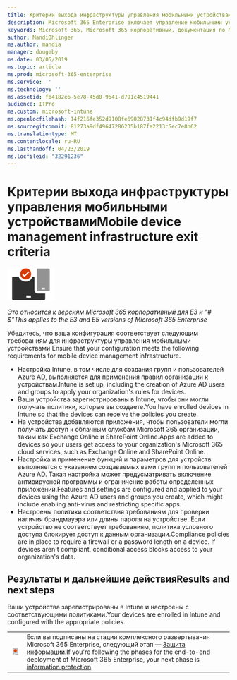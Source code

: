```yaml
---
title: Критерии выхода инфраструктуры управления мобильными устройствами
description: Microsoft 365 Enterprise включает управление мобильными устройствами с помощью Microsoft Intune. Ознакомьтесь с требованиями и необходимыми условиями, настройте Intune, используя ресурс Azure Active Directory, регистрацию устройств iOS, macOS, Android и Windows, развертывание приложений, создание профиля, использование политики соответствия и включение условного доступа для мобильных устройств Управление устройствами с помощью Microsoft 365 корпоративный.
keywords: Microsoft 365, Microsoft 365 корпоративный, документация по Microsoft 365, управление мобильными устройствами, Intune
author: MandiOhlinger
ms.author: mandia
manager: dougeby
ms.date: 03/05/2019
ms.topic: article
ms.prod: microsoft-365-enterprise
ms.service: ''
ms.technology: ''
ms.assetid: fb4182e6-5e78-45d0-9641-d791c4519441
audience: ITPro
ms.custom: microsoft-intune
ms.openlocfilehash: 14f216fe352d9108fe69028731f4c94dfb9d19f7
ms.sourcegitcommit: 81273a9df49647286235b187fa2213c5ec7e8b62
ms.translationtype: MT
ms.contentlocale: ru-RU
ms.lasthandoff: 04/23/2019
ms.locfileid: "32291236"
---
```

# <a name="mobile-device-management-infrastructure-exit-criteria"></a><span data-ttu-id="71f12-105">Критерии выхода инфраструктуры управления мобильными устройствами</span><span class="sxs-lookup"><span data-stu-id="71f12-105">Mobile device management infrastructure exit criteria</span></span>

![](./media/deploy-foundation-infrastructure/mobiledevicemgmt_icon-small.png)

<span data-ttu-id="71f12-106">*Это относится к версиям Microsoft 365 корпоративный для E3 и "# $"*</span><span class="sxs-lookup"><span data-stu-id="71f12-106">*This applies to the E3 and E5 versions of Microsoft 365 Enterprise*</span></span>

<span data-ttu-id="71f12-107">Убедитесь, что ваша конфигурация соответствует следующим требованиям для инфраструктуры управления мобильными устройствами.</span><span class="sxs-lookup"><span data-stu-id="71f12-107">Ensure that your configuration meets the following requirements for mobile device management infrastructure.</span></span>

- <span data-ttu-id="71f12-108">Настройка Intune, в том числе для создания групп и пользователей Azure AD, выполняется для применения правил организации к устройствам.</span><span class="sxs-lookup"><span data-stu-id="71f12-108">Intune is set up, including the creation of Azure AD users and groups to apply your organization's rules for devices.</span></span>
- <span data-ttu-id="71f12-109">Ваши устройства зарегистрированы в Intune, чтобы они могли получать политики, которые вы создаете.</span><span class="sxs-lookup"><span data-stu-id="71f12-109">You have enrolled devices in Intune so that the devices can receive the policies you create.</span></span>
- <span data-ttu-id="71f12-110">На устройства добавляются приложения, чтобы пользователи могли получать доступ к облачным службам Microsoft 365 организации, таким как Exchange Online и SharePoint Online.</span><span class="sxs-lookup"><span data-stu-id="71f12-110">Apps are added to devices so your users get access to your organization's Microsoft 365 cloud services, such as Exchange Online and SharePoint Online.</span></span>
- <span data-ttu-id="71f12-111">Настройка и применение функций и параметров для устройств выполняется с указанием создаваемых вами групп и пользователей Azure AD. Такая настройка может предусматривать включение антивирусной программы и ограничение работы определенных приложений.</span><span class="sxs-lookup"><span data-stu-id="71f12-111">Features and settings are configured and applied to your devices using the Azure AD users and groups you create, which might include enabling anti-virus and restricting specific apps.</span></span>
- <span data-ttu-id="71f12-p102">Настроены политики соответствия требованиям для проверки наличия брандмауэра или длины пароля на устройстве. Если устройство не соответствует требованиям, политика условного доступа блокирует доступ к данным организации.</span><span class="sxs-lookup"><span data-stu-id="71f12-p102">Compliance policies are in place to require a firewall or a password length on a device. If devices aren't compliant, conditional access blocks access to your organization's data.</span></span>



## <a name="results-and-next-steps"></a><span data-ttu-id="71f12-114">Результаты и дальнейшие действия</span><span class="sxs-lookup"><span data-stu-id="71f12-114">Results and next steps</span></span>

<span data-ttu-id="71f12-115">Ваши устройства зарегистрированы в Intune и настроены с соответствующими политиками.</span><span class="sxs-lookup"><span data-stu-id="71f12-115">Your devices are enrolled in Intune and configured with the appropriate policies.</span></span>

|||
|:-------|:-----|
|![](./media/deploy-foundation-infrastructure/infoprotection_icon-small.png)| <span data-ttu-id="71f12-116">Если вы подписаны на стадии комплексного развертывания Microsoft 365 Enterprise, следующий этап — [Защита информации](infoprotect-infrastructure.md).</span><span class="sxs-lookup"><span data-stu-id="71f12-116">If you're following the phases for the end-to-end deployment of Microsoft 365 Enterprise, your next phase is [information protection](infoprotect-infrastructure.md).</span></span> |
